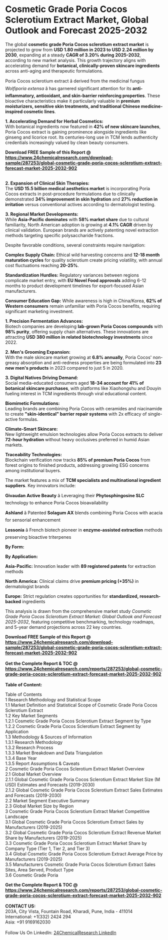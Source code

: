 <h1>Cosmetic Grade Poria Cocos Sclerotium Extract Market, Global Outlook and Forecast 2025-2032</h1><p>The global <strong>cosmetic grade Poria Cocos sclerotium extract market</strong> is projected to grow from <strong>USD 1.80 million in 2023 to USD 2.24 million by 2030</strong>, expanding at a steady <strong>CAGR of 3.20% during 2025-2032</strong>, according to new market analysis. This growth trajectory aligns with accelerating demand for <strong>botanical, clinically-proven skincare ingredients</strong> across anti-aging and therapeutic formulations.</p><p>Poria Cocos sclerotium extract â derived from the medicinal fungus <em>Wolfiporia extensa</em> â has garnered significant attention for its <strong>anti-inflammatory, antioxidant, and skin-barrier reinforcing properties</strong>. These bioactive characteristics make it particularly valuable in <strong>premium moisturizers, sensitive skin treatments, and traditional Chinese medicine-inspired cosmetic lines</strong>.</p><p><strong>1. Accelerating Demand for Herbal Cosmetics:</strong><br>
With botanical ingredients now featured in <strong>42% of new skincare launches</strong>, Poria Cocos extract is gaining prominence alongside ingredients like ginseng and licorice root. Its centuries-long use in TCM lends authenticity credentials increasingly valued by clean beauty consumers.</p><div><b>Download FREE Sample of this Report @ 
            <a href="https://www.24chemicalresearch.com/download-sample/287253/global-cosmetic-grade-poria-cocos-sclerotium-extract-forecast-market-2025-2032-902">
            https://www.24chemicalresearch.com/download-sample/287253/global-cosmetic-grade-poria-cocos-sclerotium-extract-forecast-market-2025-2032-902</a></b></div><br><p><strong>2. Expansion of Clinical Skin Therapies:</strong><br>
The <strong>USD 15.5 billion medical aesthetics market</strong> is incorporating Poria Cocos extracts in post-procedure formulations due to clinically demonstrated <strong>34% improvement in skin hydration</strong> and <strong>27% reduction in irritation</strong> versus conventional actives according to dermatologist testing.</p><p><strong>3. Regional Market Developments:</strong><br>
While <strong>Asia-Pacific dominates</strong> with <strong>58% market share</strong> due to cultural familiarity, North American adoption is growing at <strong>4.1% CAGR</strong> driven by clinical validation. European brands are actively patenting novel extraction methods targeting specific polysaccharide fractions.</p><p>Despite favorable conditions, several constraints require navigation:</p><p><strong>Complex Supply Chain:</strong> Ethical wild harvesting concerns and <strong>12-18 month maturation cycles</strong> for quality sclerotium create pricing volatility, with annual cost fluctuations reaching <strong>20-25%</strong>.</p><p><strong>Standardization Hurdles:</strong> Regulatory variances between regions complicate market entry, with <strong>EU Novel Food approvals</strong> adding 6-12 months to product development timelines for export-focused Asian manufacturers.</p><p><strong>Consumer Education Gap:</strong> While awareness is high in China/Korea, <strong>62% of Western consumers</strong> remain unfamiliar with Poria Cocos benefits, requiring significant marketing investment.</p><p><strong>1. Precision Fermentation Advances:</strong><br>
Biotech companies are developing <strong>lab-grown Poria Cocos compounds</strong> with <strong>98% purity</strong>, offering supply chain alternatives. These innovations are attracting <strong>USD 380 million in related biotechnology investments</strong> since 2022.</p><p><strong>2. Men's Grooming Expansion:</strong><br>
With the male skincare market growing at <strong>6.8% annually</strong>, Poria Cocos' non-greasy absorption and anti-redness properties are being formulated into <strong>23 new men's products</strong> in 2023 compared to just 5 in 2020.</p><p><strong>3. Digital Natives Driving Demand:</strong><br>
Social media-educated consumers aged <strong>18-34 account for 41% of botanical skincare purchases</strong>, with platforms like Xiaohongshu and Douyin fueling interest in TCM ingredients through viral educational content.</p><p><strong>Biomimetic Formulations:</strong><br>
	Leading brands are combining Poria Cocos with ceramides and niacinamide to create <strong>"skin-identical" barrier repair systems</strong> with 2x efficacy of single-active formulas.</p><p><strong>Climate-Smart Skincare:</strong><br>
	New lightweight emulsion technologies allow Poria Cocos extracts to deliver <strong>72-hour hydration</strong> without heavy occlusives preferred in humid Asian markets.</p><p><strong>Traceability Technologies:</strong><br>
	Blockchain verification now tracks <strong>85% of premium Poria Cocos</strong> from forest origins to finished products, addressing growing ESG concerns among institutional buyers.</p><p>The market features a mix of <strong>TCM specialists and multinational ingredient suppliers</strong>. Key innovators include:</p><p><strong>Givaudan Active Beauty</strong> â Leveraging their <strong>Phytosphingosine SLC</strong> technology to enhance Poria Cocos bioavailability</p><p><strong>Ashland</strong> â Patented <strong>Solagum AX</strong> blends combining Poria Cocos with acacia for sensorial enhancement</p><p><strong>Lessonia</strong> â French biotech pioneer in <strong>enzyme-assisted extraction</strong> methods preserving bioactive triterpenes</p><p><strong>By Form:</strong></p><p><strong>By Application:</strong></p><p><strong>Asia-Pacific:</strong> Innovation leader with <strong>89 registered patents</strong> for extraction methods</p><p><strong>North America:</strong> Clinical claims drive <strong>premium pricing (+35%)</strong> in dermatologist brands</p><p><strong>Europe:</strong> Strict regulation creates opportunities for <strong>standardized, research-backed</strong> ingredients</p><p>This analysis is drawn from the comprehensive market study <em>Cosmetic Grade Poria Cocos Sclerotium Extract Market: Global Outlook and Forecast 2025-2032</em>, featuring competitive benchmarking, technology roadmaps, and 5-year demand projections across 22 key countries.</p><div><b>Download FREE Sample of this Report @ 
            <a href="https://www.24chemicalresearch.com/download-sample/287253/global-cosmetic-grade-poria-cocos-sclerotium-extract-forecast-market-2025-2032-902">
            https://www.24chemicalresearch.com/download-sample/287253/global-cosmetic-grade-poria-cocos-sclerotium-extract-forecast-market-2025-2032-902</a></b></div><br><div><b>Get the Complete Report & TOC @ 
            <a href="https://www.24chemicalresearch.com/reports/287253/global-cosmetic-grade-poria-cocos-sclerotium-extract-forecast-market-2025-2032-902">
            https://www.24chemicalresearch.com/reports/287253/global-cosmetic-grade-poria-cocos-sclerotium-extract-forecast-market-2025-2032-902</a></b></div><br>
            <b>Table of Content:</b><p>Table of Contents<br />
1 Research Methodology and Statistical Scope<br />
1.1 Market Definition and Statistical Scope of Cosmetic Grade Poria Cocos Sclerotium Extract<br />
1.2 Key Market Segments<br />
1.2.1 Cosmetic Grade Poria Cocos Sclerotium Extract Segment by Type<br />
1.2.2 Cosmetic Grade Poria Cocos Sclerotium Extract Segment by Application<br />
1.3 Methodology & Sources of Information<br />
1.3.1 Research Methodology<br />
1.3.2 Research Process<br />
1.3.3 Market Breakdown and Data Triangulation<br />
1.3.4 Base Year<br />
1.3.5 Report Assumptions & Caveats<br />
2 Cosmetic Grade Poria Cocos Sclerotium Extract Market Overview<br />
2.1 Global Market Overview<br />
2.1.1 Global Cosmetic Grade Poria Cocos Sclerotium Extract Market Size (M USD) Estimates and Forecasts (2019-2030)<br />
2.1.2 Global Cosmetic Grade Poria Cocos Sclerotium Extract Sales Estimates and Forecasts (2019-2030)<br />
2.2 Market Segment Executive Summary<br />
2.3 Global Market Size by Region<br />
3 Cosmetic Grade Poria Cocos Sclerotium Extract Market Competitive Landscape<br />
3.1 Global Cosmetic Grade Poria Cocos Sclerotium Extract Sales by Manufacturers (2019-2025)<br />
3.2 Global Cosmetic Grade Poria Cocos Sclerotium Extract Revenue Market Share by Manufacturers (2019-2025)<br />
3.3 Cosmetic Grade Poria Cocos Sclerotium Extract Market Share by Company Type (Tier 1, Tier 2, and Tier 3)<br />
3.4 Global Cosmetic Grade Poria Cocos Sclerotium Extract Average Price by Manufacturers (2019-2025)<br />
3.5 Manufacturers Cosmetic Grade Poria Cocos Sclerotium Extract Sales Sites, Area Served, Product Type<br />
3.6 Cosmetic Grade Poria </p><div><b>Get the Complete Report & TOC @ 
            <a href="https://www.24chemicalresearch.com/reports/287253/global-cosmetic-grade-poria-cocos-sclerotium-extract-forecast-market-2025-2032-902">
            https://www.24chemicalresearch.com/reports/287253/global-cosmetic-grade-poria-cocos-sclerotium-extract-forecast-market-2025-2032-902</a></b></div><br><b>CONTACT US:</b><br>
            203A, City Vista, Fountain Road, Kharadi, Pune, India - 411014<br>
            International: +1(332) 2424 294<br>
            Asia: +91 9169162030 <br><br>
            Follow Us On LinkedIn: <a href="https://www.linkedin.com/company/24chemicalresearch/">24ChemicalResearch LinkedIn</a>
